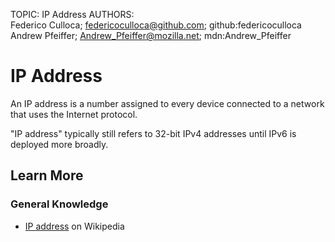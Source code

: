 TOPIC: IP Address
AUTHORS: Federico Culloca; federicoculloca@github.com; github:federicoculloca
         Andrew Pfeiffer; Andrew_Pfeiffer@mozilla.net; mdn:Andrew_Pfeiffer

# IP Address

An IP address is a number assigned to every device connected to a network that uses the Internet protocol.

"IP address" typically still refers to 32-bit IPv4 addresses until IPv6 is deployed more broadly.

## Learn More

### General Knowledge

- [IP address](https://en.wikipedia.org/wiki/IP%20address) on Wikipedia
